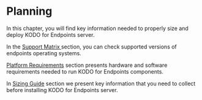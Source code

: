 # Planning

In this chapter, you will find key information needed to properly size and deploy KODO for Endpoints server.

In the [Support Matrix ](kodo-support-matrix.md)section, you can check supported versions of endpoints operating systems.

[Platform Requirements](platform-requirements.md) section presents hardware and software requirements needed to run KODO for Endpoints components.

In [Sizing Guide](sizing-guide.md) section we present key information that you need to collect before installing KODO for Endpoints server.



